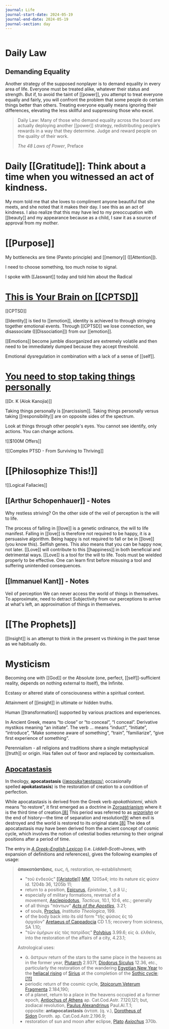 ```yaml
---
journal: Life
journal-start-date: 2024-05-19
journal-end-date: 2024-05-19
journal-section: day
---
```


```calendar-nav
```

# Daily Law
## Demanding Equality

Another strategy of the supposed nonplayer is to demand equality in every area of life. Everyone must be treated alike, whatever their status and strength. But if, to avoid the taint of [[power]], you attempt to treat everyone equally and fairly, you will confront the problem that some people do certain things better than others. Treating everyone equally means ignoring their differences, elevating the less skillful and suppressing those who excel.

> Daily Law: Many of those who demand equality across the board are actually deploying another [[power]] strategy, redistributing people’s rewards in a way that they determine. Judge and reward people on the quality of their work.
> 
> _The 48 Laws of Power_, Preface

# Daily [[Gratitude]]: Think about a time when you witnessed an act of kindness.

My mom told me that she loves to compliment anyone beautiful that she meets, and she noted that it makes their day. I see this as an act of kindness. I also realize that this may have led to my preoccupation with [[beauty]] and my appearance because as a child, I saw it as a source of approval from my mother. 

# [[Purpose]]

My bottlenecks are time (Pareto principle) and [[memory]] ([[Attention]]).

I need to choose something, too much noise to signal.

I spoke with [[Jaswant]] today and told him about the Radical 

# [This is Your Brain on [[CPTSD]]](https://www.youtube.com/watch?v=6kJzzo7deDY&t=4625s)
[[CPTSD]]

[[Identity]] is tied to [[emotion]], identity is achieved to through stringing together emotional events. Through [[CPTSD]] we lose connection, we disassociate ([[Dissociation]]) from our [[emotion]]. 

[[Emotions]] become jumble disorganized are extremely volatile and then need to be immediately dumped because they accept threshold. 

Emotional dysregulation in combination with a lack of a sense of [[self]].



# [You need to stop taking things personally](https://youtu.be/CGIEjak1xfs)
[[Dr. K (Alok Kanojia)]]

Taking things personally is [[narcissism]]. Taking things personally versus taking [[responsibility]] are on opposite sides of the spectrum.

Look at things through other people's eyes. You cannot see identify, only actions. You can change actions.

![[$100M Offers]]

![[Complex PTSD - From Surviving to Thriving]]



# [[Philosophize This!]]

![[Logical Fallacies]]

## [[Arthur Schopenhauer]] - Notes
Why restless striving?
On the other side of the veil of perception is the will to life. 

The process of falling in [[love]] is a genetic ordinance, the will to life manifest. Falling in [[love]] is therefore not required to be happy, it is a persuasive algorithm. Being happy is not required to fall or be in [[love]] (you know this). Selfish genes. This also means that you can be happy now, not later. [[Love]] will contribute to this [[happiness]] in both beneficial and detrimental ways. [[Love]] is a tool for the will to life. Tools must be wielded properly to be effective. One can learn first before misusing a tool and suffering unintended consequences.

## [[Immanuel Kant]] - Notes
Veil of perception
We can never access the world of things in themselves. To approximate, need to detract Subjectivity from our perceptions to arrive at what's left, an approximation of things in themselves.


# [[The Prophets]]

[[Insight]] is an attempt to think in the present vs thinking in the past tense as we habitually do. 

# Mysticism

Becoming one with [[God]] or the Absolute (one, perfect, [[self]]-sufficient reality, depends on nothing external to itself), the Infinite.

Ecstasy or altered state of consciousness within a spiritual context.

Attainment of [[insight]] in ultimate or hidden truths.

Human [[transformation]] supported by various practices and experiences.

In Ancient Greek, means “to close” or “to conceal”, “I conceal”. Derivative mystikos meaning “an initiate”. The verb … means “induct”, 
“Initiate”, “introduce”, “Make someone aware of something”, “train”, “familiarize”, “give first experience of something”.

Perennialism - all religions and traditions share a single metaphysical [[truth]] or origin. Has fallen out of favor and replaced by contextualism.

## [Apocatastasis](https://en.wikipedia.org/wiki/Apocatastasis)

In theology, **apocatastasis** ([/æpoʊkəˈtæstəsɪs/](https://en.wikipedia.org/wiki/Help:IPA/English "Help:IPA/English"); occasionally spelled **apokatastasis**) is the restoration of creation to a condition of perfection.

While apocatastasis is derived from the Greek verb _apokathistemi_, which means "to restore", it first emerged as a doctrine in [Zoroastrianism](https://en.wikipedia.org/wiki/Zoroastrianism "Zoroastrianism") where it is the third time of creation.[[8]](https://en.wikipedia.org/wiki/Apocatastasis#cite_note-:0-8) This period was referred to as _[wizarishn](https://en.wikipedia.org/w/index.php?title=Wizarishn&action=edit&redlink=1 "Wizarishn (page does not exist)")_ or the end of history—the time of separation and resolution[[9]](https://en.wikipedia.org/wiki/Apocatastasis#cite_note-9) when evil is destroyed and the world is restored to its original state.[[8]](https://en.wikipedia.org/wiki/Apocatastasis#cite_note-:0-8) The idea of apocatastasis may have been derived from the ancient concept of cosmic cycle, which involves the notion of celestial bodies returning to their original positions after a period of time.

The entry in _[A Greek–English Lexicon](https://en.wikipedia.org/wiki/A_Greek%E2%80%93English_Lexicon "A Greek–English Lexicon")_ (i.e. _Liddell–Scott–Jones_, with expansion of definitions and references), gives the following examples of usage:

> **ἀποκατάστᾰσις**, εως, ἡ, restoration, re-establishment;
> 
> - "τοῦ ἐνδεοῦς" [[[Aristotle]]](https://en.wikipedia.org/wiki/[[Aristotle]] "[[Aristotle]]") _[MM](https://en.wikipedia.org/wiki/Magna_Moralia "Magna Moralia")_, 1205a4; into its nature εἰς φύσιν id. 1204b 36, 1205b 11;
> - return to a position, [Epicurus](https://en.wikipedia.org/wiki/Epicurus "Epicurus"), _Epistolae_, 1, p.8 U.;
> - especially of military formations, reversal of a movement, [Asclepiodotus](https://en.wikipedia.org/wiki/Asclepiodotus_(philosopher) "Asclepiodotus (philosopher)"), _Tacticus_, 10.1, 10:6, etc.; generally
> - of all things "πάντων" _[Acts of the Apostles](https://en.wikipedia.org/wiki/Acts_of_the_Apostles "Acts of the Apostles")_, 3.21;
> - of souls, [Proclus](https://en.wikipedia.org/wiki/Proclus "Proclus"), _Institutio Theologica_, 199.
> - of the body back into its old form "τῆς φύσιος ἐς τὸ ἀρχαῖον" [Aretaeus of Cappadocia](https://en.wikipedia.org/wiki/Aretaeus_of_Cappadocia "Aretaeus of Cappadocia") CD 1.5; recovery from sickness, SA 1.10;
> - "τῶν ὁμήρων εἰς τὰς πατρίδας" [Polybius](https://en.wikipedia.org/wiki/Polybius "Polybius") 3.99.6; εἰς ἀ. ἐλθεῖν, into the restoration of the affairs of a city, 4.23.1;
> 
> Astrological uses:
> 
> - ἀ. ἄστρων return of the stars to the same place in the heavens as in the former year, [Plutarch](https://en.wikipedia.org/wiki/Plutarch "Plutarch") 2.937f, [Diodorus Siculus](https://en.wikipedia.org/wiki/Diodorus_Siculus "Diodorus Siculus") 12.36, etc., particularly the restoration of the wandering [Egyptian New Year](https://en.wikipedia.org/wiki/Egyptian_calendar "Egyptian calendar") to the [heliacal rising](https://en.wikipedia.org/wiki/Heliacal_rising "Heliacal rising") of [Sirius](https://en.wikipedia.org/wiki/Sirius "Sirius") at the completion of the [Sothic cycle](https://en.wikipedia.org/wiki/Sothic_cycle "Sothic cycle");[[11]](https://en.wikipedia.org/wiki/Apocatastasis#cite_note-11)
> - periodic return of the cosmic cycle, [Stoicorum Veterum Fragmenta](https://en.wikipedia.org/wiki/Stoicorum_Veterum_Fragmenta "Stoicorum Veterum Fragmenta") 2.184,190;
> - of a planet, return to a place in the heavens occupied at a former epoch, [Antiochus of Athens](https://en.wikipedia.org/wiki/Antiochus_of_Athens "Antiochus of Athens") ap. Cat.Cod.Astr. 7.120,121; but, zodiacal revolution, [Paulus Alexandrinus](https://en.wikipedia.org/wiki/Paulus_Alexandrinus "Paulus Alexandrinus") Paul.Al.T.1; opposite: **antapocatastasis** ἀνταπ. (q. v.), [Dorotheus of Sidon](https://en.wikipedia.org/wiki/Dorotheus_of_Sidon "Dorotheus of Sidon") Doroth. ap. Cat.Cod.Astr.2.196.9;
> - restoration of sun and moon after eclipse, [Plato](https://en.wikipedia.org/wiki/Plato "Plato") _[Axiochus](https://en.wikipedia.org/wiki/Axiochus_(dialogue) "Axiochus (dialogue)")_ 370b.

